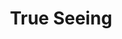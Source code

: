 ---
title: "True Seeing"
index:
  - true-seeing
permalink: /spells/true-seeing/
tags:
  - Spell
  - 6th Level
  - Divination
available_for:
  - Bard
  - Cleric
  - Sorcerer
  - Warlock
  - Wizard
level: "6th Level"
school: "Divination"
range: "Touch"
comp:
  - V
  - S
  - M
material: "an ointment for the eyes that costs 25gp; is made from mushroom powder, saffron, and fat; and is consumed by the spell."
duration: "1 Hour"
description: |
  This spell gives the willing creature you touch the ability to see things as they actually are. For the duration, the creature has truesight, notices secret doors hidden by magic, and can see into the Ethereal Plane, all out to a range of 120 feet.
excerpt: "This spell gives the willing creature you touch the ability to see things as they actually are."
source: "Basic Rules"
---